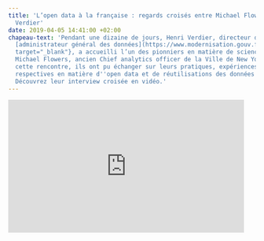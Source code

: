 ```yaml
---
title: 'L’open data à la française : regards croisés entre Michael Flowers et Henri
  Verdier'
date: 2019-04-05 14:41:00 +02:00
chapeau-text: 'Pendant une dizaine de jours, Henri Verdier, directeur d’Etalab et
  [administrateur général des données](https://www.modernisation.gouv.fr/home/administrateur-general-des-donnees-chief-data-officer-interview-henri-verdier){:
  target="_blank"}, a accueilli l’un des pionniers en matière de science de la donnée,
  Michael Flowers, ancien Chief analytics officer de la Ville de New York. Lors de
  cette rencontre, ils ont pu échanger sur leurs pratiques, expériences et vision
  respectives en matière d''open data et de réutilisations des données publiques.
  Découvrez leur interview croisée en vidéo.'
---
```


<iframe frameborder="0" width="480" height="270" src="https://www.dailymotion.com/embed/video/x2u6lex" allowfullscreen allow="autoplay"></iframe>

